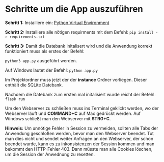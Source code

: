# Schritte um die App auszuführen 

**Schritt 1:** Installiere ein: [Python Virtual Environment](https://hwrberlin.github.io/fswd/python-vscode.html#32-use-the-python-virtual-environment-as-default-for-this-workspace) 

**Schritt 2:** Installiere alle nötigen requirments mit dem Befehl: `pip install -r requirements.txt`

**Schritt 3:** Damit die Datebank initalisert wird und die Anwendung korrekt funktioniert muss als erstes der Befehl:

`python3 app.py` ausgeführt werden. 

Auf Windows lautet der Befehl: `python app.py`

Im Projektordner muss jetzt der der **instance** Ordner vorliegen. Dieser enthält die SQLite Datebank. 

Nachdem die Datebank zum ersten mal initalisiert wurde reicht der Befehl: `flask run`

Um den Webserver zu schließen muss ins Terminal geklickt werden, wo der Webserver läuft und **COMMAND+C** auf Mac gedrückt werden. Auf Windows schließt man den Webserver mit **STRG+C**.

**Hinweis:** Um unnötige Fehler in Session zu vermeiden, sollten alle Tabs der Anwendung geschloßen werden, bevor man den Webserver beendet. Tut man dies nicht und sendet weiter Anfragen an den Webserver, der schon beendet wurde, kann es zu inkonsistenzen der Session kommen und man bekommt den HTTP-Fehler 403. Dann müsste man alle Cookies löschen, um die Session der Anwednung zu resetten. 















